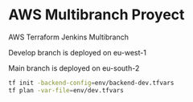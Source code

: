 # AWS Multibranch Proyect

AWS Terraform Jenkins Multibranch


Develop branch is deployed on eu-west-1

Main branch is deployed on eu-south-2


```bash
tf init -backend-config=env/backend-dev.tfvars
tf plan -var-file=env/dev.tfvars
```